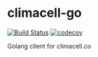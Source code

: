 # climacell-go

[![Build Status](https://travis-ci.com/arcticfoxnv/climacell-go.svg?branch=master)](https://travis-ci.com/arcticfoxnv/climacell-go)
[![codecov](https://codecov.io/gh/arcticfoxnv/climacell-go/branch/master/graph/badge.svg)](https://codecov.io/gh/arcticfoxnv/climacell-go)

Golang client for climacell.co
